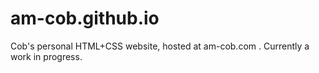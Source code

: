 # am-cob.github.io

  Cob's personal HTML+CSS website, hosted at am-cob.com .
  Currently a work in progress.
